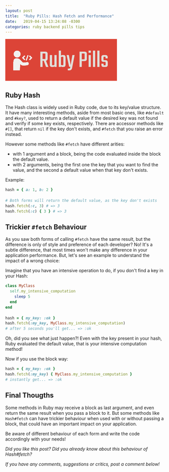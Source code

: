 ```yaml
---
layout: post
title:  "Ruby Pills: Hash Fetch and Performance"
date:   2019-04-15 13:24:08 -0300
categories: ruby backend pills tips
---
```


<img src="/assets/img/ruby_pills.png">

## Ruby Hash 

The Hash class is widely used in Ruby code, due to its key/value structure. It have many interesting methods, aside from most basic ones, like `#default` and `#key?`, used to return a default value if the desired key was not found and verify if some key exists, respectively. There are accessor methods like `#[]`, that return `nil` if the key don't exists, and `#fetch` that you raise an error instead.  

However some methods like `#fetch` have different arities: 
- with 1 argument and a block, being the code evaluated inside the block the default value.
- with 2 arguments, being the first one the key that you want to find the value, and the second a default value when that key don't exists.

Example:
```ruby
hash = { a: 1, b: 2 }

# Both forms will return the default value, as the key don't exists
hash.fetch(:c, 3) # => 3
hash.fetch(:c) { 3 } # => 3
```

## Trickier `#fetch` Behaviour

As you saw both forms of calling `#fetch` have the same result, but the difference is only of style and preference of each developer? No! It's a subtle difference, that most times won't make any difference in your application performance. But, let's see an example to understand the impact of a wrong choice:

Imagine that you have an intensive operation to do, if you don't find a key in your Hash:

```ruby
class MyClass
  self.my_intensive_computation
    sleep 5
  end
end

hash = { my_key: :ok }
hash.fetch(:my_key, MyClass.my_intensive_computation)
# after 5 seconds you'll get... => :ok
```

Oh, did you see what just happen?! Even with the key present in your hash, Ruby evaluated the default value, that is your intensive computation method!

Now if you use the block way:

```ruby
hash = { my_key: :ok }
hash.fetch(:my_key) { MyClass.my_intensive_computation }
# instantly get... => :ok
```

## Final Thougths

Some methods in Ruby may receive a block as last argument, and even return the same result when you pass a block to it. But some methods like `Hash#fetch` can have trickier behaviour when used with or without passing a block, that could have an important impact on your application. 

Be aware of different behaviour of each form and write the code accordingly with your needs!

_Did you like this post? Did you already know about this behaviour of Hash#fetch?_ 

_If you have any comments, suggestions or critics, post a comment below!_
